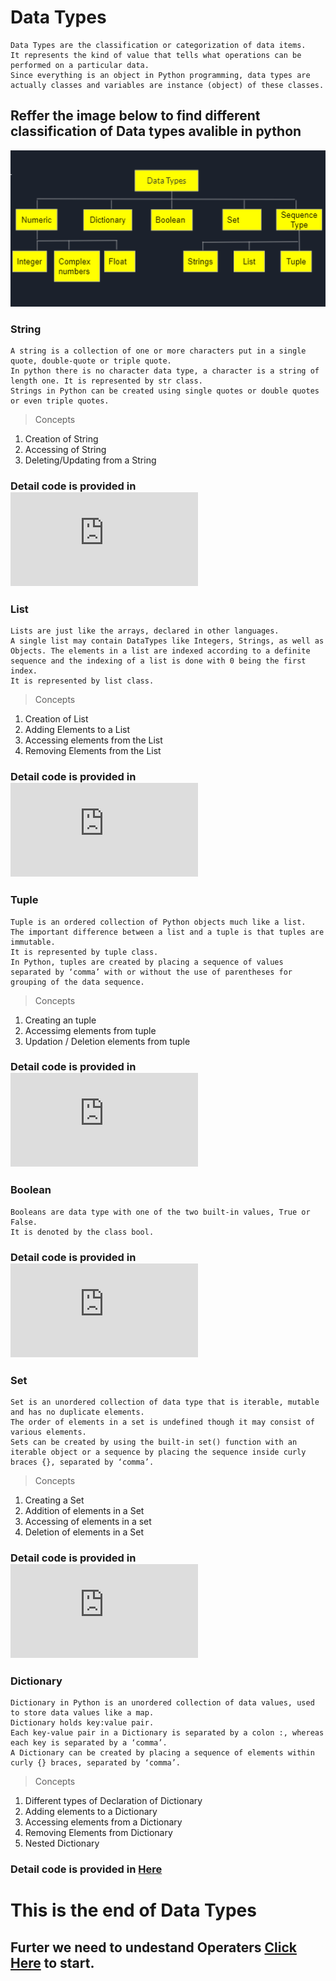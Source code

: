 # Data Types
```
Data Types are the classification or categorization of data items.
It represents the kind of value that tells what operations can be performed on a particular data.
Since everything is an object in Python programming, data types are actually classes and variables are instance (object) of these classes.
```
## Reffer the image below to find different classification of Data types avalible in python
![](https://github.com/abhishekpshenoy/Python/blob/main/Images/DataType/DataType.PNG)

### String
```
A string is a collection of one or more characters put in a single quote, double-quote or triple quote.
In python there is no character data type, a character is a string of length one. It is represented by str class.
Strings in Python can be created using single quotes or double quotes or even triple quotes.
```

> Concepts
1. Creation of String
2. Accessing of String
3. Deleting/Updating from a String

### Detail code is provided in ![Here](https://github.com/abhishekpshenoy/Python/blob/main/Data_Types/String.py)
### List
```
Lists are just like the arrays, declared in other languages.
A single list may contain DataTypes like Integers, Strings, as well as Objects. The elements in a list are indexed according to a definite sequence and the indexing of a list is done with 0 being the first index.
It is represented by list class.
```
> Concepts
1. Creation of List
2. Adding Elements to a List
3. Accessing elements from the List
4. Removing Elements from the List

### Detail code is provided in ![Here](https://github.com/abhishekpshenoy/Python/blob/main/Data_Types/Lists.py)
### Tuple
```
Tuple is an ordered collection of Python objects much like a list.
The important difference between a list and a tuple is that tuples are immutable.
It is represented by tuple class.
In Python, tuples are created by placing a sequence of values separated by ‘comma’ with or without the use of parentheses for grouping of the data sequence.
```
> Concepts
1. Creating an tuple
2. Accessimg elements from tuple
3. Updation / Deletion  elements from tuple

### Detail code is provided in ![Here](https://github.com/abhishekpshenoy/Python/blob/main/Data_Types/Tuple.py)
### Boolean
```
Booleans are data type with one of the two built-in values, True or False.
It is denoted by the class bool.
```
### Detail code is provided in ![Here](https://github.com/abhishekpshenoy/Python/blob/main/Data_Types/Boolean.py)
### Set
```
Set is an unordered collection of data type that is iterable, mutable and has no duplicate elements.
The order of elements in a set is undefined though it may consist of various elements.
Sets can be created by using the built-in set() function with an iterable object or a sequence by placing the sequence inside curly braces {}, separated by ‘comma’.
```
> Concepts
1. Creating a Set
2. Addition of elements in a Set
3. Accessing of elements in a set
4. Deletion of elements in a Set
### Detail code is provided in ![Here](https://github.com/abhishekpshenoy/Python/blob/main/Data_Types/Set.py)

### Dictionary
```
Dictionary in Python is an unordered collection of data values, used to store data values like a map.
Dictionary holds key:value pair.
Each key-value pair in a Dictionary is separated by a colon :, whereas each key is separated by a ‘comma’.
A Dictionary can be created by placing a sequence of elements within curly {} braces, separated by ‘comma’.
```
> Concepts
1. Different types of Declaration of Dictionary 
2. Adding elements to a Dictionary
3. Accessing elements from a Dictionary
4. Removing Elements from Dictionary
5. Nested Dictionary
### Detail code is provided in [Here](https://github.com/abhishekpshenoy/Python/blob/main/Data_Types/Dictionary.py)


# This is the end of Data Types
## Furter we need to undestand Operaters [Click Here](https://github.com/abhishekpshenoy/Python/blob/main/Operaters/operaters.md) to start.
